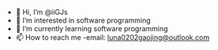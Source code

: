 - 👋 Hi, I’m @iiGJs
- 👀 I’m interested in software programming
- 🌱 I’m currently learning software programming
- 📫 How to reach me -email: luna0202gaojing@outlook.com
